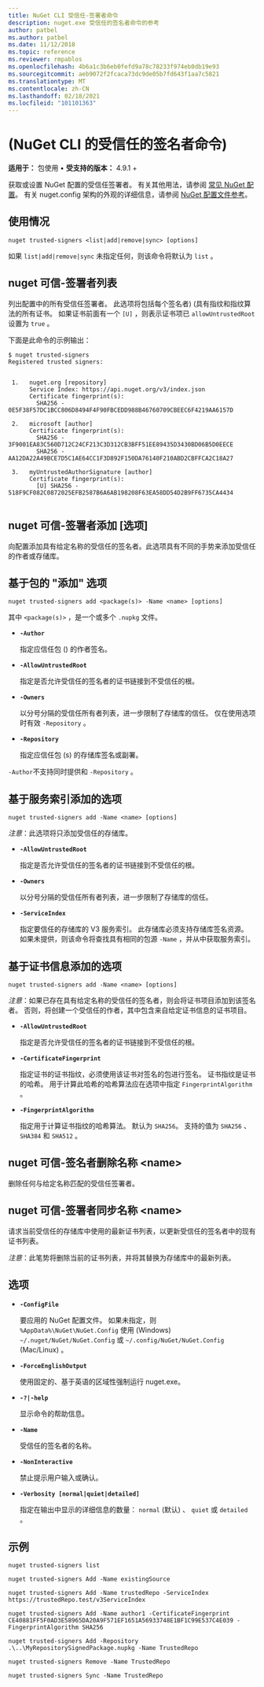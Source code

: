 ```yaml
---
title: NuGet CLI 受信任-签署者命令
description: nuget.exe 受信任的签名者命令的参考
author: patbel
ms.author: patbel
ms.date: 11/12/2018
ms.topic: reference
ms.reviewer: rmpablos
ms.openlocfilehash: 4b6a1c3b6eb0fefd9a78c78233f974eb0db19e93
ms.sourcegitcommit: aeb9072f2fcaca73dc9de05b7fd643f1aa7c5821
ms.translationtype: MT
ms.contentlocale: zh-CN
ms.lasthandoff: 02/18/2021
ms.locfileid: "101101363"
---
```

# <a name="trusted-signers-command-nuget-cli"></a> (NuGet CLI 的受信任的签名者命令) 

**适用于：** 包使用 &bullet; **受支持的版本：** 4.9.1 +

获取或设置 NuGet 配置的受信任签署者。 有关其他用法，请参阅 [常见 NuGet 配置](../../consume-packages/configuring-nuget-behavior.md)。 有关 nuget.config 架构的外观的详细信息，请参阅 [NuGet 配置文件参考](../nuget-config-file.md)。

## <a name="usage"></a>使用情况

```cli
nuget trusted-signers <list|add|remove|sync> [options]
```

如果 `list|add|remove|sync` 未指定任何，则该命令将默认为 `list` 。

## <a name="nuget-trusted-signers-list"></a>nuget 可信-签署者列表

列出配置中的所有受信任签署者。 此选项将包括每个签名者)  (具有指纹和指纹算法的所有证书。 如果证书前面有一个 `[U]` ，则表示证书项已 `allowUntrustedRoot` 设置为 `true` 。

下面是此命令的示例输出：

```cli
$ nuget trusted-signers
Registered trusted signers:


 1.   nuget.org [repository]
      Service Index: https://api.nuget.org/v3/index.json
      Certificate fingerprint(s):
        SHA256 - 0E5F38F57DC1BCC806D8494F4F90FBCEDD988B46760709CBEEC6F4219AA6157D

 2.   microsoft [author]
      Certificate fingerprint(s):
        SHA256 - 3F9001EA83C560D712C24CF213C3D312CB3BFF51EE89435D3430BD06B5D0EECE
        SHA256 - AA12DA22A49BCE7D5C1AE64CC1F3D892F150DA76140F210ABD2CBFFCA2C18A27

 3.   myUntrustedAuthorSignature [author]
      Certificate fingerprint(s):
        [U] SHA256 - 518F9CF082C0872025EFB2587B6A6AB198208F63EA58DD54D2B9FF6735CA4434
        
```

## <a name="nuget-trusted-signers-add-options"></a>nuget 可信-签署者添加 [选项]

向配置添加具有给定名称的受信任的签名者。此选项具有不同的手势来添加受信任的作者或存储库。

## <a name="options-for-add-based-on-a-package"></a>基于包的 "添加" 选项

```cli
nuget trusted-signers add <package(s)> -Name <name> [options]
```

其中 `<package(s)>` ，是一个或多个 `.nupkg` 文件。

- **`-Author`**

  指定应信任包 () 的作者签名。

- **`-AllowUntrustedRoot`**

  指定是否允许受信任的签名者的证书链接到不受信任的根。

- **`-Owners`**

  以分号分隔的受信任所有者列表，进一步限制了存储库的信任。 仅在使用选项时有效 `-Repository` 。

- **`-Repository`**

  指定应信任包 (s) 的存储库签名或副署。

`-Author`不支持同时提供和 `-Repository` 。

## <a name="options-for-add-based-on-a-service-index"></a>基于服务索引添加的选项

```cli
nuget trusted-signers add -Name <name> [options]
```

_注意_：此选项将只添加受信任的存储库。 

- **`-AllowUntrustedRoot`**

  指定是否允许受信任的签名者的证书链接到不受信任的根。

- **`-Owners`**

  以分号分隔的受信任所有者列表，进一步限制了存储库的信任。

- **`-ServiceIndex`**

  指定要信任的存储库的 V3 服务索引。 此存储库必须支持存储库签名资源。 如果未提供，则该命令将查找具有相同的包源 `-Name` ，并从中获取服务索引。

## <a name="options-for-add-based-on-the-certificate-information"></a>基于证书信息添加的选项

```cli
nuget trusted-signers add -Name <name> [options]
```

_注意_：如果已存在具有给定名称的受信任的签名者，则会将证书项目添加到该签名者。 否则，将创建一个受信任的作者，其中包含来自给定证书信息的证书项目。


- **`-AllowUntrustedRoot`**

  指定是否允许受信任的签名者的证书链接到不受信任的根。

- **`-CertificateFingerprint`**

  指定证书的证书指纹，必须使用该证书对签名的包进行签名。 证书指纹是证书的哈希。 用于计算此哈希的哈希算法应在选项中指定 `FingerprintAlgorithm` 。

- **`-FingerprintAlgorithm`**

  指定用于计算证书指纹的哈希算法。 默认为 `SHA256`。 支持的值为 `SHA256` 、 `SHA384` 和 `SHA512` 。

## <a name="nuget-trusted-signers-remove--name-name"></a>nuget 可信-签名者删除名称 \<name\>

删除任何与给定名称匹配的受信任签署者。

## <a name="nuget-trusted-signers-sync--name-name"></a>nuget 可信-签署者同步名称 \<name\>

请求当前受信任的存储库中使用的最新证书列表，以更新受信任的签名者中的现有证书列表。

_注意_：此笔势将删除当前的证书列表，并将其替换为存储库中的最新列表。

## <a name="options"></a>选项

- **`-ConfigFile`**

  要应用的 NuGet 配置文件。 如果未指定，则 `%AppData%\NuGet\NuGet.Config` 使用 (Windows) `~/.nuget/NuGet/NuGet.Config` 或 `~/.config/NuGet/NuGet.Config` (Mac/Linux) 。

- **`-ForceEnglishOutput`**

  使用固定的、基于英语的区域性强制运行 nuget.exe。

- **`-?|-help`**

  显示命令的帮助信息。

- **`-Name`**

  受信任的签名者的名称。

- **`-NonInteractive`**

  禁止提示用户输入或确认。

- **`-Verbosity [normal|quiet|detailed]`**

  指定在输出中显示的详细信息的数量： `normal` (默认) 、 `quiet` 或 `detailed` 。


## <a name="examples"></a>示例

```cli
nuget trusted-signers list

nuget trusted-signers Add -Name existingSource

nuget trusted-signers Add -Name trustedRepo -ServiceIndex https://trustedRepo.test/v3ServiceIndex

nuget trusted-signers Add -Name author1 -CertificateFingerprint CE40881FF5F0AD3E58965DA20A9F571EF1651A56933748E1BF1C99E537C4E039 -FingerprintAlgorithm SHA256

nuget trusted-signers Add -Repository .\..\MyRepositorySignedPackage.nupkg -Name TrustedRepo

nuget trusted-signers Remove -Name TrustedRepo

nuget trusted-signers Sync -Name TrustedRepo
```
